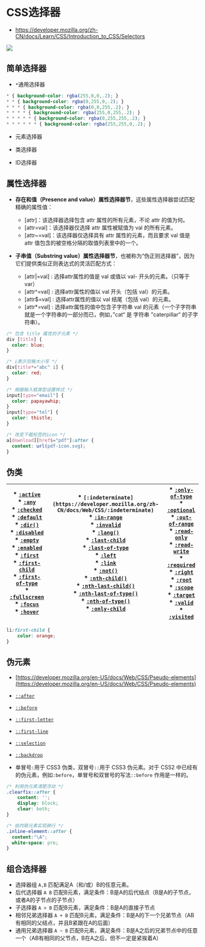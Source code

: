 # CSS选择器

* https://developer.mozilla.org/zh-CN/docs/Learn/CSS/Introduction_to_CSS/Selectors

![](https://cdn.nlark.com/yuque/0/2019/png/129707/1550810467509-6be6a334-0643-46e5-a384-f26a2c6b1a2d.png)
<a name="7f9970c5"></a>
## 简单选择器

* `*`通用选择器

```css
* { background-color: rgba(255,0,0,.2); }
* * { background-color: rgba(0,255,0,.2); }
* * * { background-color: rgba(0,0,255,.2); }
* * * * { background-color: rgba(255,0,255,.2); }
* * * * * { background-color: rgba(0,255,255,.2); }
* * * * * * { background-color: rgba(255,255,0,.2); }
```

* 元素选择器

* 类选择器

* ID选择器

<a name="9acd09cf"></a>
## 属性选择器

* **存在和值（Presence and value）属性选择器节**，这些属性选择器尝试匹配精确的属性值：
  * [attr]：该选择器选择包含 attr 属性的所有元素，不论 attr 的值为何。
  * [attr=val]：该选择器仅选择 attr 属性被赋值为 val 的所有元素。
  * [attr~=val]：该选择器仅选择具有 attr 属性的元素，而且要求 val 值是 attr 值包含的被空格分隔的取值列表里中的一个。

* **子串值（Substring value）属性选择器节**，也被称为“伪正则选择器”，因为它们提供类似正则表达式的灵活匹配方式：
  * [attr|=val] : 选择attr属性的值是 val 或值以 val- 开头的元素。（只等于var）
  * [attr^=val] : 选择attr属性的值以 val 开头（包括 val）的元素。
  * [attr$=val] : 选择attr属性的值以 val 结尾（包括 val）的元素。
  * [attr*=val] : 选择attr属性的值中包含子字符串 val 的元素（一个子字符串就是一个字符串的一部分而已，例如，”cat“ 是 字符串 ”caterpillar“ 的子字符串）。


```css
/* 包含 title 属性的子元素 */
div [title] {
  color: blue;
}

/* i表示忽略大小写 */
div[title*="abc" i] {
  color: red;
}

/* 根据输入框类型设置样式 */
input[type="email"] {
  color: papayawhip;
}
input[type="tel"] {
  color: thistle;
}

/* 改变下载标签的icon */
a[download][href$="pdf"]:after {
  content: url(pdf-icon.svg);
}
```

<a name="623a6d0a"></a>
## 伪类
| * [`:active`](https://developer.mozilla.org/zh-CN/docs/Web/CSS/:active)<br />* [`:any`](https://developer.mozilla.org/zh-CN/docs/Web/CSS/:any)<br />* [`:checked`](https://developer.mozilla.org/zh-CN/docs/Web/CSS/:checked)<br />* [`:default`](https://developer.mozilla.org/zh-CN/docs/Web/CSS/:default)<br />* [`:dir()`](https://developer.mozilla.org/zh-CN/docs/Web/CSS/:dir)<br />* [`:disabled`](https://developer.mozilla.org/zh-CN/docs/Web/CSS/:disabled)<br />* [`:empty`](https://developer.mozilla.org/zh-CN/docs/Web/CSS/:empty)<br />* [`:enabled`](https://developer.mozilla.org/zh-CN/docs/Web/CSS/:enabled)<br />* [`:first`](https://developer.mozilla.org/zh-CN/docs/Web/CSS/:first)<br />* [`:first-child`](https://developer.mozilla.org/zh-CN/docs/Web/CSS/:first-child)<br />* [`:first-of-type`](https://developer.mozilla.org/zh-CN/docs/Web/CSS/:first-of-type)<br />* [`:fullscreen`](https://developer.mozilla.org/zh-CN/docs/Web/CSS/:fullscreen)<br />* [`:focus`](https://developer.mozilla.org/zh-CN/docs/Web/CSS/:focus)<br />* [`:hover`](https://developer.mozilla.org/zh-CN/docs/Web/CSS/:hover)<br /> | * `[:indeterminate](https://developer.mozilla.org/zh-CN/docs/Web/CSS/:indeterminate)`<br />* [`:in-range`](https://developer.mozilla.org/zh-CN/docs/Web/CSS/:in-range)<br />* [`:invalid`](https://developer.mozilla.org/zh-CN/docs/Web/CSS/:invalid)<br />* [`:lang()`](https://developer.mozilla.org/zh-CN/docs/Web/CSS/:lang)<br />* [`:last-child`](https://developer.mozilla.org/zh-CN/docs/Web/CSS/:last-child)<br />* [`:last-of-type`](https://developer.mozilla.org/zh-CN/docs/Web/CSS/:last-of-type)<br />* [`:left`](https://developer.mozilla.org/zh-CN/docs/Web/CSS/:left)<br />* [`:link`](https://developer.mozilla.org/zh-CN/docs/Web/CSS/:link)<br />* [`:not()`](https://developer.mozilla.org/zh-CN/docs/Web/CSS/:not)<br />* [`:nth-child()`](https://developer.mozilla.org/zh-CN/docs/Web/CSS/:nth-child)<br />* [`:nth-last-child()`](https://developer.mozilla.org/zh-CN/docs/Web/CSS/:nth-last-child)<br />* [`:nth-last-of-type()`](https://developer.mozilla.org/zh-CN/docs/Web/CSS/:nth-last-of-type)<br />* [`:nth-of-type()`](https://developer.mozilla.org/zh-CN/docs/Web/CSS/:nth-of-type)<br />* [`:only-child`](https://developer.mozilla.org/zh-CN/docs/Web/CSS/:only-child)<br /> | * [`:only-of-type`](https://developer.mozilla.org/zh-CN/docs/Web/CSS/:only-of-type)<br />* [`:optional`](https://developer.mozilla.org/zh-CN/docs/Web/CSS/:optional)<br />* [`:out-of-range`](https://developer.mozilla.org/zh-CN/docs/Web/CSS/:out-of-range)<br />* [`:read-only`](https://developer.mozilla.org/zh-CN/docs/Web/CSS/:read-only)<br />* [`:read-write`](https://developer.mozilla.org/zh-CN/docs/Web/CSS/:read-write)<br />* [`:required`](https://developer.mozilla.org/zh-CN/docs/Web/CSS/:required)<br />* [`:right`](https://developer.mozilla.org/zh-CN/docs/Web/CSS/:right)<br />* [`:root`](https://developer.mozilla.org/zh-CN/docs/Web/CSS/:root)<br />* [`:scope`](https://developer.mozilla.org/zh-CN/docs/Web/CSS/:scope)<br />* [`:target`](https://developer.mozilla.org/zh-CN/docs/Web/CSS/:target)<br />* [`:valid`](https://developer.mozilla.org/zh-CN/docs/Web/CSS/:valid)<br />* [`:visited`](https://developer.mozilla.org/zh-CN/docs/Web/CSS/:visited)<br /> |
| --- | --- | --- |


```css
li:first-child {
    color: orange;
}
```

<a name="8863f1d2"></a>
## 伪元素

* [https://developer.mozilla.org/en-US/docs/Web/CSS/Pseudo-elements](https://developer.mozilla.org/en-US/docs/Web/CSS/Pseudo-elements)

* [`::after`](https://developer.mozilla.org/zh-CN/docs/Web/CSS/::after)
* [`::before`](https://developer.mozilla.org/zh-CN/docs/Web/CSS/::before)
* [`::first-letter`](https://developer.mozilla.org/zh-CN/docs/Web/CSS/::first-letter)
* [`::first-line`](https://developer.mozilla.org/zh-CN/docs/Web/CSS/::first-line)
* [`::selection`](https://developer.mozilla.org/zh-CN/docs/Web/CSS/::selection)
* [`::backdrop`](https://developer.mozilla.org/zh-CN/docs/Web/CSS/::backdrop)

* 单冒号`:`用于 CSS3 伪类，双冒号`::`用于 CSS3 伪元素。对于 CSS2 中已经有的伪元素，例如`:before`，单冒号和双冒号的写法`::before` 作用是一样的。


```css
/* 利用伪元素清楚浮动 */
.clearfix::after {
    content: '';
    display: block;
    clear: both;
}

/* 给内联元素实现换行 */
.inline-element::after {
  content:"\A";
  white-space: pre;
}
```

<a name="5a7e0d5e"></a>
## 组合选择器

* 选择器组	`A,B`	匹配满足A（和/或）B的任意元素。
* 后代选择器	`A B`	匹配B元素，满足条件：B是A的后代结点（B是A的子节点，或者A的子节点的子节点）
* 子选择器	`A > B`	匹配B元素，满足条件：B是A的直接子节点
* 相邻兄弟选择器	`A + B`	匹配B元素，满足条件：B是A的下一个兄弟节点（AB有相同的父结点，并且B紧跟在A的后面）
* 通用兄弟选择器	`A ~ B`	匹配B元素，满足条件：B是A之后的兄弟节点中的任意一个（AB有相同的父节点，B在A之后，但不一定是紧挨着A）    
